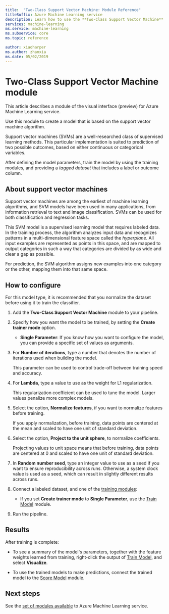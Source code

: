 ```yaml
---
title:  "Two-Class Support Vector Machine: Module Reference"
titleSuffix: Azure Machine Learning service
description: Learn how to use the **Two-Class Support Vector Machine** module in Azure Machine Learning service to create a model that is based on the support vector machine algorithm. 
services: machine-learning
ms.service: machine-learning
ms.subservice: core
ms.topic: reference

author: xiaoharper
ms.author: zhanxia
ms.date: 05/02/2019
---
```


# Two-Class Support Vector Machine module

This article describes a module of the visual interface (preview) for Azure Machine Learning service.

Use this module to create a model that is based on the support vector machine algorithm. 

Support vector machines (SVMs) are a well-researched class of supervised learning methods. This particular implementation is suited to prediction of two possible outcomes, based on either continuous or categorical variables.

After defining the model parameters, train the model by using the training modules, and providing a *tagged dataset* that includes a label or outcome column.

## About support vector machines

Support vector machines are among the earliest of machine learning algorithms, and SVM models have been used in many applications, from information retrieval to text and image classification. SVMs can be used for both classification and regression tasks.

This SVM model is a supervised learning model that requires labeled data. In the training process, the algorithm analyzes input data and recognizes patterns in a multi-dimensional feature space called the *hyperplane*.  All input examples are represented as points in this space, and are mapped to output categories in such a way that categories are divided by as wide and clear a gap as possible.

For prediction, the SVM algorithm assigns new examples into one category or the other, mapping them into that same space. 

## How to configure 

For this model type, it is recommended that you normalize the dataset before using it to train the classifier.
  
1.  Add the **Two-Class Support Vector Machine** module to your pipeline.  
  
2.  Specify how you want the model to be trained, by setting the **Create trainer mode** option.  
  
    -   **Single Parameter**: If you know how you want to configure the model, you can provide a specific set of values as arguments.  

3.  For **Number of iterations**, type a number that denotes the number of iterations used when building the model.  
  
     This parameter can be used to control trade-off between training speed and accuracy.  
  
4.  For **Lambda**, type a value to use as the weight for L1 regularization.  
  
     This regularization coefficient can be used to tune the model. Larger values penalize more complex models.  
  
5.  Select the option, **Normalize features**, if you want to normalize features before training.
  
     If you apply normalization, before training, data points are centered at the mean and scaled to have one unit of standard deviation.
  
6.  Select the option, **Project to the unit sphere**, to normalize coefficients.
  
     Projecting values to unit space means that before training, data points are centered at 0 and scaled to have one unit of standard deviation.
  
7.  In **Random number seed**, type an integer value to use as a seed if you want to ensure reproducibility across runs.  Otherwise, a system clock value is used as a seed, which can result in slightly different results across runs.
  
9. Connect a labeled dataset, and one of the [training modules](module-reference.md):
  
    -   If you set **Create trainer mode** to **Single Parameter**, use the [Train Model](train-model.md) module.
  

10. Run the pipeline.

## Results

After training is complete:

+ To see a summary of the model's parameters, together with the feature weights learned from training, right-click the output of [Train Model](./train-model.md), and select **Visualize**.

+ To use the trained models to make predictions, connect the trained model to the [Score Model](score-model.md) module.


## Next steps

See the [set of modules available](module-reference.md) to Azure Machine Learning service. 